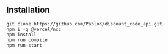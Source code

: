 ## Installation

```
git clone https://github.com/PabloK/discount_code_api.git
npm i -g @vercel/ncc
npm install
npm run compile
npm run start
```